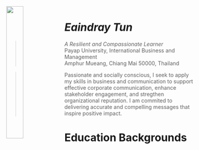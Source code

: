 <img src="https://ahmoor006-Eaindray.github.io/img/green-curry-new-sq-2.jpg" width="30%" align="left">

# _Eaindray Tun_
>_A Resilient and Compassionate Learner_<br />
> Payap University, International Business and Management<br />
>Amphur Mueang, Chiang Mai 50000, Thailand<br />                                                                                                                      

>Passionate and socially conscious, I seek to apply my skills in business and communication to support effective corporate communication, enhance stakeholder engagement, and stregthen organizational reputation. I am commited to delivering accurate and compelling messages that inspire positive impact.

# Education Backgrounds
